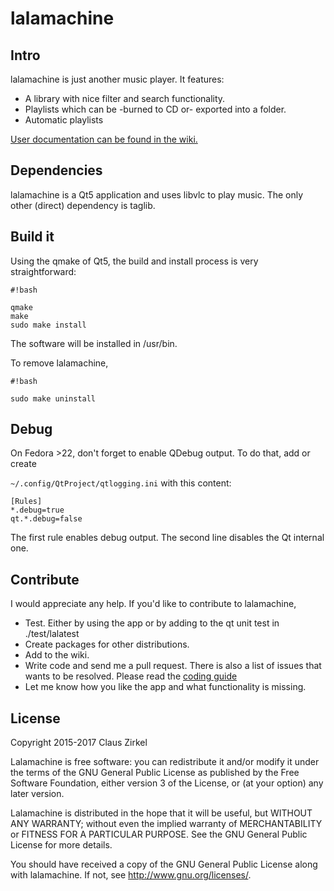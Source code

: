 # lalamachine

## Intro

lalamachine is just another music player. It features:

* A library with nice filter and search functionality.
* Playlists which can be -burned to CD or- exported into a folder.
* Automatic playlists

[User documentation can be found in the wiki.](https://bitbucket.org/r-mean/lalamachine/wiki/Home)

## Dependencies

lalamachine is a Qt5 application and uses libvlc to play music.
The only other (direct) dependency is taglib.

## Build it

Using the qmake of Qt5, the build and install process is very straightforward:


```
#!bash

qmake
make
sudo make install
```

The software will be installed in /usr/bin.

To remove lalamachine,


```
#!bash

sudo make uninstall
```


## Debug

On Fedora >22, don't forget to enable QDebug output. To do that, add or create

`~/.config/QtProject/qtlogging.ini` with this content:

```
[Rules]
*.debug=true
qt.*.debug=false
```

The first rule enables debug output. The second line disables the Qt internal one.

## Contribute

I would appreciate any help. If you'd like to contribute to lalamachine,

* Test. Either by using the app or by adding to the qt unit test in ./test/lalatest
* Create packages for other distributions.
* Add to the wiki.
* Write code and send me a pull request. There is also a list of issues that wants to be resolved. Please read the [coding guide](https://bitbucket.org/r-mean/lalamachine/wiki/Coding%20Guide)
* Let me know how you like the app and what functionality is missing.


## License

Copyright 2015-2017 Claus Zirkel

Lalamachine is free software: you can redistribute it and/or modify
it under the terms of the GNU General Public License as published by
the Free Software Foundation, either version 3 of the License, or
(at your option) any later version.

Lalamachine is distributed in the hope that it will be useful,
but WITHOUT ANY WARRANTY; without even the implied warranty of
MERCHANTABILITY or FITNESS FOR A PARTICULAR PURPOSE.  See the
GNU General Public License for more details.

You should have received a copy of the GNU General Public License
along with lalamachine.  If not, see <http://www.gnu.org/licenses/>.
